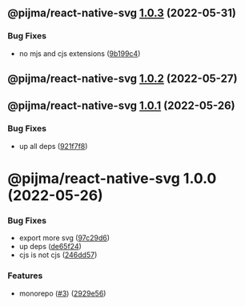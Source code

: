 ## @pijma/react-native-svg [1.0.3](https://github.com/qiwi/pijma-native/compare/@pijma/react-native-svg@1.0.2...@pijma/react-native-svg@1.0.3) (2022-05-31)


### Bug Fixes

* no mjs and cjs extensions ([9b199c4](https://github.com/qiwi/pijma-native/commit/9b199c4f42c1861994f7a6548265dc66e9039f9a))

## @pijma/react-native-svg [1.0.2](https://github.com/qiwi/pijma-native/compare/@pijma/react-native-svg@1.0.1...@pijma/react-native-svg@1.0.2) (2022-05-27)

## @pijma/react-native-svg [1.0.1](https://github.com/qiwi/pijma-native/compare/@pijma/react-native-svg@1.0.0...@pijma/react-native-svg@1.0.1) (2022-05-26)


### Bug Fixes

* up all deps ([921f7f8](https://github.com/qiwi/pijma-native/commit/921f7f875b489b55b56436ac1c705ff8296f268c))

# @pijma/react-native-svg 1.0.0 (2022-05-26)


### Bug Fixes

* export more svg ([97c29d6](https://github.com/qiwi/pijma-native/commit/97c29d6c2a30b4edadbed8a13aab60812428da4f))
* up deps ([de65f24](https://github.com/qiwi/pijma-native/commit/de65f245cbd084ae6da6b99787859d3ba929c94b))
* сjs is not cjs ([246dd57](https://github.com/qiwi/pijma-native/commit/246dd57a1b48c9b3e2a2bdfd3ac0bccc761db3c4))


### Features

* monorepo ([#3](https://github.com/qiwi/pijma-native/issues/3)) ([2929e56](https://github.com/qiwi/pijma-native/commit/2929e569ab3c275b3d43e79b71c1f76311d06615))
